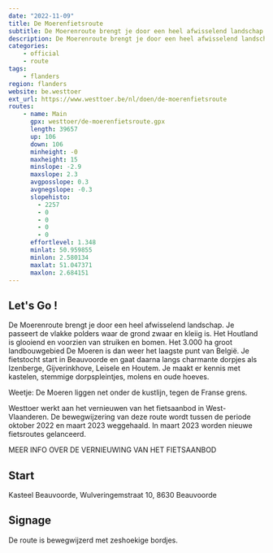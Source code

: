 ```yaml
---
date: "2022-11-09"
title: De Moerenfietsroute
subtitle: De Moerenroute brengt je door een heel afwisselend landschap
description: De Moerenroute brengt je door een heel afwisselend landschap
categories:
    - official
    - route
tags:
    - flanders
region: flanders
website: be.westtoer
ext_url: https://www.westtoer.be/nl/doen/de-moerenfietsroute
routes:
    - name: Main
      gpx: westtoer/de-moerenfietsroute.gpx
      length: 39657
      up: 106
      down: 106
      minheight: -0
      maxheight: 15
      minslope: -2.9
      maxslope: 2.3
      avgposslope: 0.3
      avgnegslope: -0.3
      slopehisto:
        - 2257
        - 0
        - 0
        - 0
        - 0
      effortlevel: 1.348
      minlat: 50.959855
      minlon: 2.580134
      maxlat: 51.047371
      maxlon: 2.684151
---
```


## Let's Go ! 

De Moerenroute brengt je door een heel afwisselend landschap. Je passeert de vlakke polders waar de grond zwaar en kleiig is. Het Houtland is glooiend en voorzien van struiken en bomen. Het 3.000 ha groot landbouwgebied De Moeren is dan weer het laagste punt van België. Je fietstocht start in Beauvoorde en gaat daarna langs charmante dorpjes als Izenberge, Gijverinkhove, Leisele en Houtem. Je maakt er kennis met kastelen, stemmige dorpspleintjes, molens en oude hoeves.

Weetje: De Moeren liggen net onder de kustlijn, tegen de Franse grens.

Westtoer werkt aan het vernieuwen van het fietsaanbod in West-Vlaanderen. De bewegwijzering van deze route wordt tussen de periode oktober 2022 en maart 2023 weggehaald. In maart 2023 worden nieuwe fietsroutes gelanceerd.

MEER INFO OVER DE VERNIEUWING VAN HET FIETSAANBOD

## Start

Kasteel Beauvoorde, Wulveringemstraat 10, 8630 Beauvoorde

## Signage

De route is bewegwijzerd met zeshoekige bordjes.
